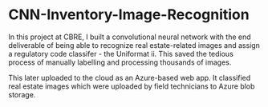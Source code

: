 # CNN-Inventory-Image-Recognition

In this project at CBRE, I built a convolutional neural network with the end deliverable of being able to recognize real estate-related images and assign a regulatory code classifer - the Uniformat ii. This saved the tedious process of manually labelling and processing thousands of images.  

This later uploaded to the cloud as an Azure-based web app. It classified real estate images which were uploaded by field technicians to Azure blob storage. 
